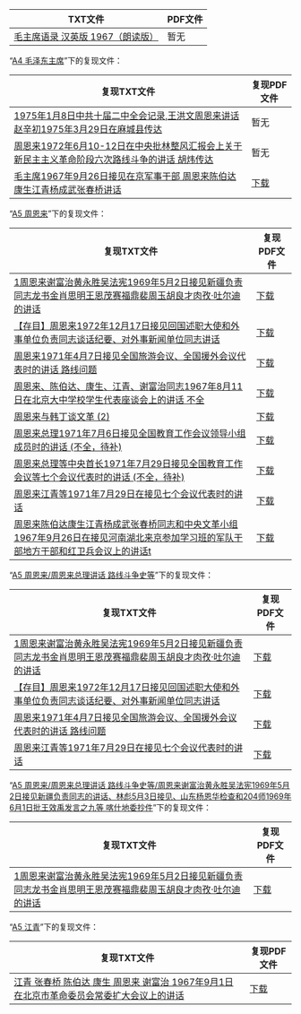 | TXT文件 | PDF文件 |
| ------- | ------- |
| [毛主席语录 汉英版 1967（朗读版）](%E6%AF%9B%E4%B8%BB%E5%B8%AD%E8%AF%AD%E5%BD%95%20%E6%B1%89%E8%8B%B1%E7%89%88%201967%EF%BC%88%E6%9C%97%E8%AF%BB%E7%89%88%EF%BC%89.txt) | 暂无 |

“[A4 毛泽东主席](../A4%20%E6%AF%9B%E6%B3%BD%E4%B8%9C%E4%B8%BB%E5%B8%AD)”下的复现文件：

| 复现TXT文件 | 复现PDF文件 |
| ------- | ------- |
| [1975年1月8日中共十届二中全会记录,王洪文周恩来讲话 赵辛初1975年3月29日在麻城县传达](../A4%20%E6%AF%9B%E6%B3%BD%E4%B8%9C%E4%B8%BB%E5%B8%AD/1975%E5%B9%B41%E6%9C%888%E6%97%A5%E4%B8%AD%E5%85%B1%E5%8D%81%E5%B1%8A%E4%BA%8C%E4%B8%AD%E5%85%A8%E4%BC%9A%E8%AE%B0%E5%BD%95%2C%E7%8E%8B%E6%B4%AA%E6%96%87%E5%91%A8%E6%81%A9%E6%9D%A5%E8%AE%B2%E8%AF%9D%20%E8%B5%B5%E8%BE%9B%E5%88%9D1975%E5%B9%B43%E6%9C%8829%E6%97%A5%E5%9C%A8%E9%BA%BB%E5%9F%8E%E5%8E%BF%E4%BC%A0%E8%BE%BE.txt) | 暂无 |
| [周恩来1972年6月10-12日在中央批林整风汇报会上关于新民主主义革命阶段六次路线斗争的讲话 胡炜传达](../A4%20%E6%AF%9B%E6%B3%BD%E4%B8%9C%E4%B8%BB%E5%B8%AD/%E5%91%A8%E6%81%A9%E6%9D%A51972%E5%B9%B46%E6%9C%8810-12%E6%97%A5%E5%9C%A8%E4%B8%AD%E5%A4%AE%E6%89%B9%E6%9E%97%E6%95%B4%E9%A3%8E%E6%B1%87%E6%8A%A5%E4%BC%9A%E4%B8%8A%E5%85%B3%E4%BA%8E%E6%96%B0%E6%B0%91%E4%B8%BB%E4%B8%BB%E4%B9%89%E9%9D%A9%E5%91%BD%E9%98%B6%E6%AE%B5%E5%85%AD%E6%AC%A1%E8%B7%AF%E7%BA%BF%E6%96%97%E4%BA%89%E7%9A%84%E8%AE%B2%E8%AF%9D%20%E8%83%A1%E7%82%9C%E4%BC%A0%E8%BE%BE.txt) | 暂无 |
| [毛主席1967年9月26日接见在京军事干部 周恩来陈伯达康生江青杨成武张春桥讲话 ](../A4%20%E6%AF%9B%E6%B3%BD%E4%B8%9C%E4%B8%BB%E5%B8%AD/%E6%AF%9B%E4%B8%BB%E5%B8%AD1967%E5%B9%B49%E6%9C%8826%E6%97%A5%E6%8E%A5%E8%A7%81%E5%9C%A8%E4%BA%AC%E5%86%9B%E4%BA%8B%E5%B9%B2%E9%83%A8%20%E5%91%A8%E6%81%A9%E6%9D%A5%E9%99%88%E4%BC%AF%E8%BE%BE%E5%BA%B7%E7%94%9F%E6%B1%9F%E9%9D%92%E6%9D%A8%E6%88%90%E6%AD%A6%E5%BC%A0%E6%98%A5%E6%A1%A5%E8%AE%B2%E8%AF%9D%20.txt) | [下载](../A4%20%E6%AF%9B%E6%B3%BD%E4%B8%9C%E4%B8%BB%E5%B8%AD/%E6%AF%9B%E4%B8%BB%E5%B8%AD1967%E5%B9%B49%E6%9C%8826%E6%97%A5%E6%8E%A5%E8%A7%81%E5%9C%A8%E4%BA%AC%E5%86%9B%E4%BA%8B%E5%B9%B2%E9%83%A8%20%E5%91%A8%E6%81%A9%E6%9D%A5%E9%99%88%E4%BC%AF%E8%BE%BE%E5%BA%B7%E7%94%9F%E6%B1%9F%E9%9D%92%E6%9D%A8%E6%88%90%E6%AD%A6%E5%BC%A0%E6%98%A5%E6%A1%A5%E8%AE%B2%E8%AF%9D%20.pdf) |

“[A5 周恩来](../A5%20%E5%91%A8%E6%81%A9%E6%9D%A5)”下的复现文件：

| 复现TXT文件 | 复现PDF文件 |
| ------- | ------- |
| [1周恩来谢富治黄永胜吴法宪1969年5月2日接见新疆负责同志龙书金肖思明王恩茂赛福鼎裴周玉胡良才肉孜·吐尔迪的讲话](../A5%20%E5%91%A8%E6%81%A9%E6%9D%A5/%E5%91%A8%E6%81%A9%E6%9D%A5%E6%80%BB%E7%90%86%E8%AE%B2%E8%AF%9D%20%E8%B7%AF%E7%BA%BF%E6%96%97%E4%BA%89%E5%8F%B2%E7%AD%89/%E5%91%A8%E6%81%A9%E6%9D%A5%E8%B0%A2%E5%AF%8C%E6%B2%BB%E9%BB%84%E6%B0%B8%E8%83%9C%E5%90%B4%E6%B3%95%E5%AE%AA1969%E5%B9%B45%E6%9C%882%E6%97%A5%E6%8E%A5%E8%A7%81%E6%96%B0%E7%96%86%E8%B4%9F%E8%B4%A3%E5%90%8C%E5%BF%97%E7%9A%84%E8%AE%B2%E8%AF%9D%E3%80%81%E6%9E%97%E5%BD%AA5%E6%9C%883%E6%97%A5%E6%8E%A5%E8%A7%81%E3%80%81%E5%B1%B1%E4%B8%9C%E6%9D%A8%E6%81%A9%E5%8D%8E%E6%A3%80%E6%9F%A5%E5%92%8C204%E5%B8%881969%E5%B9%B46%E6%9C%881%E6%97%A5%E6%89%B9%E7%8E%8B%E6%95%88%E7%A6%B9%E5%8F%91%E8%A8%80%E4%B9%8B%E4%B9%9D%E7%AD%89%20%E5%96%80%E4%BB%80%E5%9C%B0%E5%A7%94%E6%8A%84%E4%BB%B6/1%E5%91%A8%E6%81%A9%E6%9D%A5%E8%B0%A2%E5%AF%8C%E6%B2%BB%E9%BB%84%E6%B0%B8%E8%83%9C%E5%90%B4%E6%B3%95%E5%AE%AA1969%E5%B9%B45%E6%9C%882%E6%97%A5%E6%8E%A5%E8%A7%81%E6%96%B0%E7%96%86%E8%B4%9F%E8%B4%A3%E5%90%8C%E5%BF%97%E9%BE%99%E4%B9%A6%E9%87%91%E8%82%96%E6%80%9D%E6%98%8E%E7%8E%8B%E6%81%A9%E8%8C%82%E8%B5%9B%E7%A6%8F%E9%BC%8E%E8%A3%B4%E5%91%A8%E7%8E%89%E8%83%A1%E8%89%AF%E6%89%8D%E8%82%89%E5%AD%9C%C2%B7%E5%90%90%E5%B0%94%E8%BF%AA%E7%9A%84%E8%AE%B2%E8%AF%9D.txt) | [下载](../A5%20%E5%91%A8%E6%81%A9%E6%9D%A5/%E5%91%A8%E6%81%A9%E6%9D%A5%E6%80%BB%E7%90%86%E8%AE%B2%E8%AF%9D%20%E8%B7%AF%E7%BA%BF%E6%96%97%E4%BA%89%E5%8F%B2%E7%AD%89/%E5%91%A8%E6%81%A9%E6%9D%A5%E8%B0%A2%E5%AF%8C%E6%B2%BB%E9%BB%84%E6%B0%B8%E8%83%9C%E5%90%B4%E6%B3%95%E5%AE%AA1969%E5%B9%B45%E6%9C%882%E6%97%A5%E6%8E%A5%E8%A7%81%E6%96%B0%E7%96%86%E8%B4%9F%E8%B4%A3%E5%90%8C%E5%BF%97%E7%9A%84%E8%AE%B2%E8%AF%9D%E3%80%81%E6%9E%97%E5%BD%AA5%E6%9C%883%E6%97%A5%E6%8E%A5%E8%A7%81%E3%80%81%E5%B1%B1%E4%B8%9C%E6%9D%A8%E6%81%A9%E5%8D%8E%E6%A3%80%E6%9F%A5%E5%92%8C204%E5%B8%881969%E5%B9%B46%E6%9C%881%E6%97%A5%E6%89%B9%E7%8E%8B%E6%95%88%E7%A6%B9%E5%8F%91%E8%A8%80%E4%B9%8B%E4%B9%9D%E7%AD%89%20%E5%96%80%E4%BB%80%E5%9C%B0%E5%A7%94%E6%8A%84%E4%BB%B6/1%E5%91%A8%E6%81%A9%E6%9D%A5%E8%B0%A2%E5%AF%8C%E6%B2%BB%E9%BB%84%E6%B0%B8%E8%83%9C%E5%90%B4%E6%B3%95%E5%AE%AA1969%E5%B9%B45%E6%9C%882%E6%97%A5%E6%8E%A5%E8%A7%81%E6%96%B0%E7%96%86%E8%B4%9F%E8%B4%A3%E5%90%8C%E5%BF%97%E9%BE%99%E4%B9%A6%E9%87%91%E8%82%96%E6%80%9D%E6%98%8E%E7%8E%8B%E6%81%A9%E8%8C%82%E8%B5%9B%E7%A6%8F%E9%BC%8E%E8%A3%B4%E5%91%A8%E7%8E%89%E8%83%A1%E8%89%AF%E6%89%8D%E8%82%89%E5%AD%9C%C2%B7%E5%90%90%E5%B0%94%E8%BF%AA%E7%9A%84%E8%AE%B2%E8%AF%9D.pdf) |
| [【存目】周恩来1972年12月17日接见回国述职大使和外事单位负责同志谈话纪要、对外事新闻单位同志讲话](../A5%20%E5%91%A8%E6%81%A9%E6%9D%A5/%E5%91%A8%E6%81%A9%E6%9D%A5%E6%80%BB%E7%90%86%E8%AE%B2%E8%AF%9D%20%E8%B7%AF%E7%BA%BF%E6%96%97%E4%BA%89%E5%8F%B2%E7%AD%89/%E3%80%90%E5%AD%98%E7%9B%AE%E3%80%91%E5%91%A8%E6%81%A9%E6%9D%A51972%E5%B9%B412%E6%9C%8817%E6%97%A5%E6%8E%A5%E8%A7%81%E5%9B%9E%E5%9B%BD%E8%BF%B0%E8%81%8C%E5%A4%A7%E4%BD%BF%E5%92%8C%E5%A4%96%E4%BA%8B%E5%8D%95%E4%BD%8D%E8%B4%9F%E8%B4%A3%E5%90%8C%E5%BF%97%E8%B0%88%E8%AF%9D%E7%BA%AA%E8%A6%81%E3%80%81%E5%AF%B9%E5%A4%96%E4%BA%8B%E6%96%B0%E9%97%BB%E5%8D%95%E4%BD%8D%E5%90%8C%E5%BF%97%E8%AE%B2%E8%AF%9D.txt) | [下载](../A5%20%E5%91%A8%E6%81%A9%E6%9D%A5/%E5%91%A8%E6%81%A9%E6%9D%A5%E6%80%BB%E7%90%86%E8%AE%B2%E8%AF%9D%20%E8%B7%AF%E7%BA%BF%E6%96%97%E4%BA%89%E5%8F%B2%E7%AD%89/%E3%80%90%E5%AD%98%E7%9B%AE%E3%80%91%E5%91%A8%E6%81%A9%E6%9D%A51972%E5%B9%B412%E6%9C%8817%E6%97%A5%E6%8E%A5%E8%A7%81%E5%9B%9E%E5%9B%BD%E8%BF%B0%E8%81%8C%E5%A4%A7%E4%BD%BF%E5%92%8C%E5%A4%96%E4%BA%8B%E5%8D%95%E4%BD%8D%E8%B4%9F%E8%B4%A3%E5%90%8C%E5%BF%97%E8%B0%88%E8%AF%9D%E7%BA%AA%E8%A6%81%E3%80%81%E5%AF%B9%E5%A4%96%E4%BA%8B%E6%96%B0%E9%97%BB%E5%8D%95%E4%BD%8D%E5%90%8C%E5%BF%97%E8%AE%B2%E8%AF%9D.pdf) |
| [周恩来1971年4月7日接见全国旅游会议、全国援外会议代表时的讲话 路线问题](../A5%20%E5%91%A8%E6%81%A9%E6%9D%A5/%E5%91%A8%E6%81%A9%E6%9D%A5%E6%80%BB%E7%90%86%E8%AE%B2%E8%AF%9D%20%E8%B7%AF%E7%BA%BF%E6%96%97%E4%BA%89%E5%8F%B2%E7%AD%89/%E5%91%A8%E6%81%A9%E6%9D%A51971%E5%B9%B44%E6%9C%887%E6%97%A5%E6%8E%A5%E8%A7%81%E5%85%A8%E5%9B%BD%E6%97%85%E6%B8%B8%E4%BC%9A%E8%AE%AE%E3%80%81%E5%85%A8%E5%9B%BD%E6%8F%B4%E5%A4%96%E4%BC%9A%E8%AE%AE%E4%BB%A3%E8%A1%A8%E6%97%B6%E7%9A%84%E8%AE%B2%E8%AF%9D%20%E8%B7%AF%E7%BA%BF%E9%97%AE%E9%A2%98.txt) | [下载](../A5%20%E5%91%A8%E6%81%A9%E6%9D%A5/%E5%91%A8%E6%81%A9%E6%9D%A5%E6%80%BB%E7%90%86%E8%AE%B2%E8%AF%9D%20%E8%B7%AF%E7%BA%BF%E6%96%97%E4%BA%89%E5%8F%B2%E7%AD%89/%E5%91%A8%E6%81%A9%E6%9D%A51971%E5%B9%B44%E6%9C%887%E6%97%A5%E6%8E%A5%E8%A7%81%E5%85%A8%E5%9B%BD%E6%97%85%E6%B8%B8%E4%BC%9A%E8%AE%AE%E3%80%81%E5%85%A8%E5%9B%BD%E6%8F%B4%E5%A4%96%E4%BC%9A%E8%AE%AE%E4%BB%A3%E8%A1%A8%E6%97%B6%E7%9A%84%E8%AE%B2%E8%AF%9D%20%E8%B7%AF%E7%BA%BF%E9%97%AE%E9%A2%98.pdf) |
| [周恩来、陈伯达、康生、江青、谢富治同志1967年8月11日在北京大中学校学生代表座谈会上的讲话 不全](../A5%20%E5%91%A8%E6%81%A9%E6%9D%A5/%E5%91%A8%E6%81%A9%E6%9D%A5%E3%80%81%E9%99%88%E4%BC%AF%E8%BE%BE%E3%80%81%E5%BA%B7%E7%94%9F%E3%80%81%E6%B1%9F%E9%9D%92%E3%80%81%E8%B0%A2%E5%AF%8C%E6%B2%BB%E5%90%8C%E5%BF%971967%E5%B9%B48%E6%9C%8811%E6%97%A5%E5%9C%A8%E5%8C%97%E4%BA%AC%E5%A4%A7%E4%B8%AD%E5%AD%A6%E6%A0%A1%E5%AD%A6%E7%94%9F%E4%BB%A3%E8%A1%A8%E5%BA%A7%E8%B0%88%E4%BC%9A%E4%B8%8A%E7%9A%84%E8%AE%B2%E8%AF%9D%20%E4%B8%8D%E5%85%A8.txt) | [下载](../A5%20%E5%91%A8%E6%81%A9%E6%9D%A5/%E5%91%A8%E6%81%A9%E6%9D%A5%E3%80%81%E9%99%88%E4%BC%AF%E8%BE%BE%E3%80%81%E5%BA%B7%E7%94%9F%E3%80%81%E6%B1%9F%E9%9D%92%E3%80%81%E8%B0%A2%E5%AF%8C%E6%B2%BB%E5%90%8C%E5%BF%971967%E5%B9%B48%E6%9C%8811%E6%97%A5%E5%9C%A8%E5%8C%97%E4%BA%AC%E5%A4%A7%E4%B8%AD%E5%AD%A6%E6%A0%A1%E5%AD%A6%E7%94%9F%E4%BB%A3%E8%A1%A8%E5%BA%A7%E8%B0%88%E4%BC%9A%E4%B8%8A%E7%9A%84%E8%AE%B2%E8%AF%9D%20%E4%B8%8D%E5%85%A8.pdf) |
| [周恩来与韩丁谈文革 (2)](../A5%20%E5%91%A8%E6%81%A9%E6%9D%A5/%E5%91%A8%E6%81%A9%E6%9D%A5%E4%B8%8E%E9%9F%A9%E4%B8%81%E8%B0%88%E6%96%87%E9%9D%A9%20%282%29.txt) | [下载](../A5%20%E5%91%A8%E6%81%A9%E6%9D%A5/%E5%91%A8%E6%81%A9%E6%9D%A5%E4%B8%8E%E9%9F%A9%E4%B8%81%E8%B0%88%E6%96%87%E9%9D%A9%20%282%29.pdf) |
| [周恩来总理1971年7月6日接见全国教育工作会议领导小组成员时的讲话 (不全，待补)](../A5%20%E5%91%A8%E6%81%A9%E6%9D%A5/%E5%91%A8%E6%81%A9%E6%9D%A5%E6%80%BB%E7%90%861971%E5%B9%B47%E6%9C%886%E6%97%A5%E6%8E%A5%E8%A7%81%E5%85%A8%E5%9B%BD%E6%95%99%E8%82%B2%E5%B7%A5%E4%BD%9C%E4%BC%9A%E8%AE%AE%E9%A2%86%E5%AF%BC%E5%B0%8F%E7%BB%84%E6%88%90%E5%91%98%E6%97%B6%E7%9A%84%E8%AE%B2%E8%AF%9D%20%28%E4%B8%8D%E5%85%A8%EF%BC%8C%E5%BE%85%E8%A1%A5%29.txt) | [下载](../A5%20%E5%91%A8%E6%81%A9%E6%9D%A5/%E5%91%A8%E6%81%A9%E6%9D%A5%E6%80%BB%E7%90%861971%E5%B9%B47%E6%9C%886%E6%97%A5%E6%8E%A5%E8%A7%81%E5%85%A8%E5%9B%BD%E6%95%99%E8%82%B2%E5%B7%A5%E4%BD%9C%E4%BC%9A%E8%AE%AE%E9%A2%86%E5%AF%BC%E5%B0%8F%E7%BB%84%E6%88%90%E5%91%98%E6%97%B6%E7%9A%84%E8%AE%B2%E8%AF%9D%20%28%E4%B8%8D%E5%85%A8%EF%BC%8C%E5%BE%85%E8%A1%A5%29.pdf) |
| [周恩来总理等中央首长1971年7月29日接见全国教育工作会议等七个会议代表时的讲话 (不全，待补)](../A5%20%E5%91%A8%E6%81%A9%E6%9D%A5/%E5%91%A8%E6%81%A9%E6%9D%A5%E6%80%BB%E7%90%86%E7%AD%89%E4%B8%AD%E5%A4%AE%E9%A6%96%E9%95%BF1971%E5%B9%B47%E6%9C%8829%E6%97%A5%E6%8E%A5%E8%A7%81%E5%85%A8%E5%9B%BD%E6%95%99%E8%82%B2%E5%B7%A5%E4%BD%9C%E4%BC%9A%E8%AE%AE%E7%AD%89%E4%B8%83%E4%B8%AA%E4%BC%9A%E8%AE%AE%E4%BB%A3%E8%A1%A8%E6%97%B6%E7%9A%84%E8%AE%B2%E8%AF%9D%20%28%E4%B8%8D%E5%85%A8%EF%BC%8C%E5%BE%85%E8%A1%A5%29.txt) | [下载](../A5%20%E5%91%A8%E6%81%A9%E6%9D%A5/%E5%91%A8%E6%81%A9%E6%9D%A5%E6%80%BB%E7%90%86%E7%AD%89%E4%B8%AD%E5%A4%AE%E9%A6%96%E9%95%BF1971%E5%B9%B47%E6%9C%8829%E6%97%A5%E6%8E%A5%E8%A7%81%E5%85%A8%E5%9B%BD%E6%95%99%E8%82%B2%E5%B7%A5%E4%BD%9C%E4%BC%9A%E8%AE%AE%E7%AD%89%E4%B8%83%E4%B8%AA%E4%BC%9A%E8%AE%AE%E4%BB%A3%E8%A1%A8%E6%97%B6%E7%9A%84%E8%AE%B2%E8%AF%9D%20%28%E4%B8%8D%E5%85%A8%EF%BC%8C%E5%BE%85%E8%A1%A5%29.pdf) |
| [周恩来江青等1971年7月29日在接见七个会议代表时的讲话](../A5%20%E5%91%A8%E6%81%A9%E6%9D%A5/%E5%91%A8%E6%81%A9%E6%9D%A5%E6%80%BB%E7%90%86%E8%AE%B2%E8%AF%9D%20%E8%B7%AF%E7%BA%BF%E6%96%97%E4%BA%89%E5%8F%B2%E7%AD%89/%E5%91%A8%E6%81%A9%E6%9D%A5%E6%B1%9F%E9%9D%92%E7%AD%891971%E5%B9%B47%E6%9C%8829%E6%97%A5%E5%9C%A8%E6%8E%A5%E8%A7%81%E4%B8%83%E4%B8%AA%E4%BC%9A%E8%AE%AE%E4%BB%A3%E8%A1%A8%E6%97%B6%E7%9A%84%E8%AE%B2%E8%AF%9D.txt) | [下载](../A5%20%E5%91%A8%E6%81%A9%E6%9D%A5/%E5%91%A8%E6%81%A9%E6%9D%A5%E6%80%BB%E7%90%86%E8%AE%B2%E8%AF%9D%20%E8%B7%AF%E7%BA%BF%E6%96%97%E4%BA%89%E5%8F%B2%E7%AD%89/%E5%91%A8%E6%81%A9%E6%9D%A5%E6%B1%9F%E9%9D%92%E7%AD%891971%E5%B9%B47%E6%9C%8829%E6%97%A5%E5%9C%A8%E6%8E%A5%E8%A7%81%E4%B8%83%E4%B8%AA%E4%BC%9A%E8%AE%AE%E4%BB%A3%E8%A1%A8%E6%97%B6%E7%9A%84%E8%AE%B2%E8%AF%9D.pdf) |
| [周恩来陈伯达康生江青杨成武张春桥同志和中央文革小组1967年9月26日在接见河南湖北来京参加学习班的军队干部地方干部和红卫兵会议上的讲话t](../A5%20%E5%91%A8%E6%81%A9%E6%9D%A5/%E5%91%A8%E6%81%A9%E6%9D%A5%E9%99%88%E4%BC%AF%E8%BE%BE%E5%BA%B7%E7%94%9F%E6%B1%9F%E9%9D%92%E6%9D%A8%E6%88%90%E6%AD%A6%E5%BC%A0%E6%98%A5%E6%A1%A5%E5%90%8C%E5%BF%97%E5%92%8C%E4%B8%AD%E5%A4%AE%E6%96%87%E9%9D%A9%E5%B0%8F%E7%BB%841967%E5%B9%B49%E6%9C%8826%E6%97%A5%E5%9C%A8%E6%8E%A5%E8%A7%81%E6%B2%B3%E5%8D%97%E6%B9%96%E5%8C%97%E6%9D%A5%E4%BA%AC%E5%8F%82%E5%8A%A0%E5%AD%A6%E4%B9%A0%E7%8F%AD%E7%9A%84%E5%86%9B%E9%98%9F%E5%B9%B2%E9%83%A8%E5%9C%B0%E6%96%B9%E5%B9%B2%E9%83%A8%E5%92%8C%E7%BA%A2%E5%8D%AB%E5%85%B5%E4%BC%9A%E8%AE%AE%E4%B8%8A%E7%9A%84%E8%AE%B2%E8%AF%9Dt.txt) | [下载](../A5%20%E5%91%A8%E6%81%A9%E6%9D%A5/%E5%91%A8%E6%81%A9%E6%9D%A5%E9%99%88%E4%BC%AF%E8%BE%BE%E5%BA%B7%E7%94%9F%E6%B1%9F%E9%9D%92%E6%9D%A8%E6%88%90%E6%AD%A6%E5%BC%A0%E6%98%A5%E6%A1%A5%E5%90%8C%E5%BF%97%E5%92%8C%E4%B8%AD%E5%A4%AE%E6%96%87%E9%9D%A9%E5%B0%8F%E7%BB%841967%E5%B9%B49%E6%9C%8826%E6%97%A5%E5%9C%A8%E6%8E%A5%E8%A7%81%E6%B2%B3%E5%8D%97%E6%B9%96%E5%8C%97%E6%9D%A5%E4%BA%AC%E5%8F%82%E5%8A%A0%E5%AD%A6%E4%B9%A0%E7%8F%AD%E7%9A%84%E5%86%9B%E9%98%9F%E5%B9%B2%E9%83%A8%E5%9C%B0%E6%96%B9%E5%B9%B2%E9%83%A8%E5%92%8C%E7%BA%A2%E5%8D%AB%E5%85%B5%E4%BC%9A%E8%AE%AE%E4%B8%8A%E7%9A%84%E8%AE%B2%E8%AF%9Dt.pdf) |

“[A5 周恩来/周恩来总理讲话 路线斗争史等](../A5%20%E5%91%A8%E6%81%A9%E6%9D%A5/%E5%91%A8%E6%81%A9%E6%9D%A5%E6%80%BB%E7%90%86%E8%AE%B2%E8%AF%9D%20%E8%B7%AF%E7%BA%BF%E6%96%97%E4%BA%89%E5%8F%B2%E7%AD%89)”下的复现文件：

| 复现TXT文件 | 复现PDF文件 |
| ------- | ------- |
| [1周恩来谢富治黄永胜吴法宪1969年5月2日接见新疆负责同志龙书金肖思明王恩茂赛福鼎裴周玉胡良才肉孜·吐尔迪的讲话](../A5%20%E5%91%A8%E6%81%A9%E6%9D%A5/%E5%91%A8%E6%81%A9%E6%9D%A5%E6%80%BB%E7%90%86%E8%AE%B2%E8%AF%9D%20%E8%B7%AF%E7%BA%BF%E6%96%97%E4%BA%89%E5%8F%B2%E7%AD%89/%E5%91%A8%E6%81%A9%E6%9D%A5%E8%B0%A2%E5%AF%8C%E6%B2%BB%E9%BB%84%E6%B0%B8%E8%83%9C%E5%90%B4%E6%B3%95%E5%AE%AA1969%E5%B9%B45%E6%9C%882%E6%97%A5%E6%8E%A5%E8%A7%81%E6%96%B0%E7%96%86%E8%B4%9F%E8%B4%A3%E5%90%8C%E5%BF%97%E7%9A%84%E8%AE%B2%E8%AF%9D%E3%80%81%E6%9E%97%E5%BD%AA5%E6%9C%883%E6%97%A5%E6%8E%A5%E8%A7%81%E3%80%81%E5%B1%B1%E4%B8%9C%E6%9D%A8%E6%81%A9%E5%8D%8E%E6%A3%80%E6%9F%A5%E5%92%8C204%E5%B8%881969%E5%B9%B46%E6%9C%881%E6%97%A5%E6%89%B9%E7%8E%8B%E6%95%88%E7%A6%B9%E5%8F%91%E8%A8%80%E4%B9%8B%E4%B9%9D%E7%AD%89%20%E5%96%80%E4%BB%80%E5%9C%B0%E5%A7%94%E6%8A%84%E4%BB%B6/1%E5%91%A8%E6%81%A9%E6%9D%A5%E8%B0%A2%E5%AF%8C%E6%B2%BB%E9%BB%84%E6%B0%B8%E8%83%9C%E5%90%B4%E6%B3%95%E5%AE%AA1969%E5%B9%B45%E6%9C%882%E6%97%A5%E6%8E%A5%E8%A7%81%E6%96%B0%E7%96%86%E8%B4%9F%E8%B4%A3%E5%90%8C%E5%BF%97%E9%BE%99%E4%B9%A6%E9%87%91%E8%82%96%E6%80%9D%E6%98%8E%E7%8E%8B%E6%81%A9%E8%8C%82%E8%B5%9B%E7%A6%8F%E9%BC%8E%E8%A3%B4%E5%91%A8%E7%8E%89%E8%83%A1%E8%89%AF%E6%89%8D%E8%82%89%E5%AD%9C%C2%B7%E5%90%90%E5%B0%94%E8%BF%AA%E7%9A%84%E8%AE%B2%E8%AF%9D.txt) | [下载](../A5%20%E5%91%A8%E6%81%A9%E6%9D%A5/%E5%91%A8%E6%81%A9%E6%9D%A5%E6%80%BB%E7%90%86%E8%AE%B2%E8%AF%9D%20%E8%B7%AF%E7%BA%BF%E6%96%97%E4%BA%89%E5%8F%B2%E7%AD%89/%E5%91%A8%E6%81%A9%E6%9D%A5%E8%B0%A2%E5%AF%8C%E6%B2%BB%E9%BB%84%E6%B0%B8%E8%83%9C%E5%90%B4%E6%B3%95%E5%AE%AA1969%E5%B9%B45%E6%9C%882%E6%97%A5%E6%8E%A5%E8%A7%81%E6%96%B0%E7%96%86%E8%B4%9F%E8%B4%A3%E5%90%8C%E5%BF%97%E7%9A%84%E8%AE%B2%E8%AF%9D%E3%80%81%E6%9E%97%E5%BD%AA5%E6%9C%883%E6%97%A5%E6%8E%A5%E8%A7%81%E3%80%81%E5%B1%B1%E4%B8%9C%E6%9D%A8%E6%81%A9%E5%8D%8E%E6%A3%80%E6%9F%A5%E5%92%8C204%E5%B8%881969%E5%B9%B46%E6%9C%881%E6%97%A5%E6%89%B9%E7%8E%8B%E6%95%88%E7%A6%B9%E5%8F%91%E8%A8%80%E4%B9%8B%E4%B9%9D%E7%AD%89%20%E5%96%80%E4%BB%80%E5%9C%B0%E5%A7%94%E6%8A%84%E4%BB%B6/1%E5%91%A8%E6%81%A9%E6%9D%A5%E8%B0%A2%E5%AF%8C%E6%B2%BB%E9%BB%84%E6%B0%B8%E8%83%9C%E5%90%B4%E6%B3%95%E5%AE%AA1969%E5%B9%B45%E6%9C%882%E6%97%A5%E6%8E%A5%E8%A7%81%E6%96%B0%E7%96%86%E8%B4%9F%E8%B4%A3%E5%90%8C%E5%BF%97%E9%BE%99%E4%B9%A6%E9%87%91%E8%82%96%E6%80%9D%E6%98%8E%E7%8E%8B%E6%81%A9%E8%8C%82%E8%B5%9B%E7%A6%8F%E9%BC%8E%E8%A3%B4%E5%91%A8%E7%8E%89%E8%83%A1%E8%89%AF%E6%89%8D%E8%82%89%E5%AD%9C%C2%B7%E5%90%90%E5%B0%94%E8%BF%AA%E7%9A%84%E8%AE%B2%E8%AF%9D.pdf) |
| [【存目】周恩来1972年12月17日接见回国述职大使和外事单位负责同志谈话纪要、对外事新闻单位同志讲话](../A5%20%E5%91%A8%E6%81%A9%E6%9D%A5/%E5%91%A8%E6%81%A9%E6%9D%A5%E6%80%BB%E7%90%86%E8%AE%B2%E8%AF%9D%20%E8%B7%AF%E7%BA%BF%E6%96%97%E4%BA%89%E5%8F%B2%E7%AD%89/%E3%80%90%E5%AD%98%E7%9B%AE%E3%80%91%E5%91%A8%E6%81%A9%E6%9D%A51972%E5%B9%B412%E6%9C%8817%E6%97%A5%E6%8E%A5%E8%A7%81%E5%9B%9E%E5%9B%BD%E8%BF%B0%E8%81%8C%E5%A4%A7%E4%BD%BF%E5%92%8C%E5%A4%96%E4%BA%8B%E5%8D%95%E4%BD%8D%E8%B4%9F%E8%B4%A3%E5%90%8C%E5%BF%97%E8%B0%88%E8%AF%9D%E7%BA%AA%E8%A6%81%E3%80%81%E5%AF%B9%E5%A4%96%E4%BA%8B%E6%96%B0%E9%97%BB%E5%8D%95%E4%BD%8D%E5%90%8C%E5%BF%97%E8%AE%B2%E8%AF%9D.txt) | [下载](../A5%20%E5%91%A8%E6%81%A9%E6%9D%A5/%E5%91%A8%E6%81%A9%E6%9D%A5%E6%80%BB%E7%90%86%E8%AE%B2%E8%AF%9D%20%E8%B7%AF%E7%BA%BF%E6%96%97%E4%BA%89%E5%8F%B2%E7%AD%89/%E3%80%90%E5%AD%98%E7%9B%AE%E3%80%91%E5%91%A8%E6%81%A9%E6%9D%A51972%E5%B9%B412%E6%9C%8817%E6%97%A5%E6%8E%A5%E8%A7%81%E5%9B%9E%E5%9B%BD%E8%BF%B0%E8%81%8C%E5%A4%A7%E4%BD%BF%E5%92%8C%E5%A4%96%E4%BA%8B%E5%8D%95%E4%BD%8D%E8%B4%9F%E8%B4%A3%E5%90%8C%E5%BF%97%E8%B0%88%E8%AF%9D%E7%BA%AA%E8%A6%81%E3%80%81%E5%AF%B9%E5%A4%96%E4%BA%8B%E6%96%B0%E9%97%BB%E5%8D%95%E4%BD%8D%E5%90%8C%E5%BF%97%E8%AE%B2%E8%AF%9D.pdf) |
| [周恩来1971年4月7日接见全国旅游会议、全国援外会议代表时的讲话 路线问题](../A5%20%E5%91%A8%E6%81%A9%E6%9D%A5/%E5%91%A8%E6%81%A9%E6%9D%A5%E6%80%BB%E7%90%86%E8%AE%B2%E8%AF%9D%20%E8%B7%AF%E7%BA%BF%E6%96%97%E4%BA%89%E5%8F%B2%E7%AD%89/%E5%91%A8%E6%81%A9%E6%9D%A51971%E5%B9%B44%E6%9C%887%E6%97%A5%E6%8E%A5%E8%A7%81%E5%85%A8%E5%9B%BD%E6%97%85%E6%B8%B8%E4%BC%9A%E8%AE%AE%E3%80%81%E5%85%A8%E5%9B%BD%E6%8F%B4%E5%A4%96%E4%BC%9A%E8%AE%AE%E4%BB%A3%E8%A1%A8%E6%97%B6%E7%9A%84%E8%AE%B2%E8%AF%9D%20%E8%B7%AF%E7%BA%BF%E9%97%AE%E9%A2%98.txt) | [下载](../A5%20%E5%91%A8%E6%81%A9%E6%9D%A5/%E5%91%A8%E6%81%A9%E6%9D%A5%E6%80%BB%E7%90%86%E8%AE%B2%E8%AF%9D%20%E8%B7%AF%E7%BA%BF%E6%96%97%E4%BA%89%E5%8F%B2%E7%AD%89/%E5%91%A8%E6%81%A9%E6%9D%A51971%E5%B9%B44%E6%9C%887%E6%97%A5%E6%8E%A5%E8%A7%81%E5%85%A8%E5%9B%BD%E6%97%85%E6%B8%B8%E4%BC%9A%E8%AE%AE%E3%80%81%E5%85%A8%E5%9B%BD%E6%8F%B4%E5%A4%96%E4%BC%9A%E8%AE%AE%E4%BB%A3%E8%A1%A8%E6%97%B6%E7%9A%84%E8%AE%B2%E8%AF%9D%20%E8%B7%AF%E7%BA%BF%E9%97%AE%E9%A2%98.pdf) |
| [周恩来江青等1971年7月29日在接见七个会议代表时的讲话](../A5%20%E5%91%A8%E6%81%A9%E6%9D%A5/%E5%91%A8%E6%81%A9%E6%9D%A5%E6%80%BB%E7%90%86%E8%AE%B2%E8%AF%9D%20%E8%B7%AF%E7%BA%BF%E6%96%97%E4%BA%89%E5%8F%B2%E7%AD%89/%E5%91%A8%E6%81%A9%E6%9D%A5%E6%B1%9F%E9%9D%92%E7%AD%891971%E5%B9%B47%E6%9C%8829%E6%97%A5%E5%9C%A8%E6%8E%A5%E8%A7%81%E4%B8%83%E4%B8%AA%E4%BC%9A%E8%AE%AE%E4%BB%A3%E8%A1%A8%E6%97%B6%E7%9A%84%E8%AE%B2%E8%AF%9D.txt) | [下载](../A5%20%E5%91%A8%E6%81%A9%E6%9D%A5/%E5%91%A8%E6%81%A9%E6%9D%A5%E6%80%BB%E7%90%86%E8%AE%B2%E8%AF%9D%20%E8%B7%AF%E7%BA%BF%E6%96%97%E4%BA%89%E5%8F%B2%E7%AD%89/%E5%91%A8%E6%81%A9%E6%9D%A5%E6%B1%9F%E9%9D%92%E7%AD%891971%E5%B9%B47%E6%9C%8829%E6%97%A5%E5%9C%A8%E6%8E%A5%E8%A7%81%E4%B8%83%E4%B8%AA%E4%BC%9A%E8%AE%AE%E4%BB%A3%E8%A1%A8%E6%97%B6%E7%9A%84%E8%AE%B2%E8%AF%9D.pdf) |

“[A5 周恩来/周恩来总理讲话 路线斗争史等/周恩来谢富治黄永胜吴法宪1969年5月2日接见新疆负责同志的讲话、林彪5月3日接见、山东杨恩华检查和204师1969年6月1日批王效禹发言之九等 喀什地委抄件](../A5%20%E5%91%A8%E6%81%A9%E6%9D%A5/%E5%91%A8%E6%81%A9%E6%9D%A5%E6%80%BB%E7%90%86%E8%AE%B2%E8%AF%9D%20%E8%B7%AF%E7%BA%BF%E6%96%97%E4%BA%89%E5%8F%B2%E7%AD%89/%E5%91%A8%E6%81%A9%E6%9D%A5%E8%B0%A2%E5%AF%8C%E6%B2%BB%E9%BB%84%E6%B0%B8%E8%83%9C%E5%90%B4%E6%B3%95%E5%AE%AA1969%E5%B9%B45%E6%9C%882%E6%97%A5%E6%8E%A5%E8%A7%81%E6%96%B0%E7%96%86%E8%B4%9F%E8%B4%A3%E5%90%8C%E5%BF%97%E7%9A%84%E8%AE%B2%E8%AF%9D%E3%80%81%E6%9E%97%E5%BD%AA5%E6%9C%883%E6%97%A5%E6%8E%A5%E8%A7%81%E3%80%81%E5%B1%B1%E4%B8%9C%E6%9D%A8%E6%81%A9%E5%8D%8E%E6%A3%80%E6%9F%A5%E5%92%8C204%E5%B8%881969%E5%B9%B46%E6%9C%881%E6%97%A5%E6%89%B9%E7%8E%8B%E6%95%88%E7%A6%B9%E5%8F%91%E8%A8%80%E4%B9%8B%E4%B9%9D%E7%AD%89%20%E5%96%80%E4%BB%80%E5%9C%B0%E5%A7%94%E6%8A%84%E4%BB%B6)”下的复现文件：

| 复现TXT文件 | 复现PDF文件 |
| ------- | ------- |
| [1周恩来谢富治黄永胜吴法宪1969年5月2日接见新疆负责同志龙书金肖思明王恩茂赛福鼎裴周玉胡良才肉孜·吐尔迪的讲话](../A5%20%E5%91%A8%E6%81%A9%E6%9D%A5/%E5%91%A8%E6%81%A9%E6%9D%A5%E6%80%BB%E7%90%86%E8%AE%B2%E8%AF%9D%20%E8%B7%AF%E7%BA%BF%E6%96%97%E4%BA%89%E5%8F%B2%E7%AD%89/%E5%91%A8%E6%81%A9%E6%9D%A5%E8%B0%A2%E5%AF%8C%E6%B2%BB%E9%BB%84%E6%B0%B8%E8%83%9C%E5%90%B4%E6%B3%95%E5%AE%AA1969%E5%B9%B45%E6%9C%882%E6%97%A5%E6%8E%A5%E8%A7%81%E6%96%B0%E7%96%86%E8%B4%9F%E8%B4%A3%E5%90%8C%E5%BF%97%E7%9A%84%E8%AE%B2%E8%AF%9D%E3%80%81%E6%9E%97%E5%BD%AA5%E6%9C%883%E6%97%A5%E6%8E%A5%E8%A7%81%E3%80%81%E5%B1%B1%E4%B8%9C%E6%9D%A8%E6%81%A9%E5%8D%8E%E6%A3%80%E6%9F%A5%E5%92%8C204%E5%B8%881969%E5%B9%B46%E6%9C%881%E6%97%A5%E6%89%B9%E7%8E%8B%E6%95%88%E7%A6%B9%E5%8F%91%E8%A8%80%E4%B9%8B%E4%B9%9D%E7%AD%89%20%E5%96%80%E4%BB%80%E5%9C%B0%E5%A7%94%E6%8A%84%E4%BB%B6/1%E5%91%A8%E6%81%A9%E6%9D%A5%E8%B0%A2%E5%AF%8C%E6%B2%BB%E9%BB%84%E6%B0%B8%E8%83%9C%E5%90%B4%E6%B3%95%E5%AE%AA1969%E5%B9%B45%E6%9C%882%E6%97%A5%E6%8E%A5%E8%A7%81%E6%96%B0%E7%96%86%E8%B4%9F%E8%B4%A3%E5%90%8C%E5%BF%97%E9%BE%99%E4%B9%A6%E9%87%91%E8%82%96%E6%80%9D%E6%98%8E%E7%8E%8B%E6%81%A9%E8%8C%82%E8%B5%9B%E7%A6%8F%E9%BC%8E%E8%A3%B4%E5%91%A8%E7%8E%89%E8%83%A1%E8%89%AF%E6%89%8D%E8%82%89%E5%AD%9C%C2%B7%E5%90%90%E5%B0%94%E8%BF%AA%E7%9A%84%E8%AE%B2%E8%AF%9D.txt) | [下载](../A5%20%E5%91%A8%E6%81%A9%E6%9D%A5/%E5%91%A8%E6%81%A9%E6%9D%A5%E6%80%BB%E7%90%86%E8%AE%B2%E8%AF%9D%20%E8%B7%AF%E7%BA%BF%E6%96%97%E4%BA%89%E5%8F%B2%E7%AD%89/%E5%91%A8%E6%81%A9%E6%9D%A5%E8%B0%A2%E5%AF%8C%E6%B2%BB%E9%BB%84%E6%B0%B8%E8%83%9C%E5%90%B4%E6%B3%95%E5%AE%AA1969%E5%B9%B45%E6%9C%882%E6%97%A5%E6%8E%A5%E8%A7%81%E6%96%B0%E7%96%86%E8%B4%9F%E8%B4%A3%E5%90%8C%E5%BF%97%E7%9A%84%E8%AE%B2%E8%AF%9D%E3%80%81%E6%9E%97%E5%BD%AA5%E6%9C%883%E6%97%A5%E6%8E%A5%E8%A7%81%E3%80%81%E5%B1%B1%E4%B8%9C%E6%9D%A8%E6%81%A9%E5%8D%8E%E6%A3%80%E6%9F%A5%E5%92%8C204%E5%B8%881969%E5%B9%B46%E6%9C%881%E6%97%A5%E6%89%B9%E7%8E%8B%E6%95%88%E7%A6%B9%E5%8F%91%E8%A8%80%E4%B9%8B%E4%B9%9D%E7%AD%89%20%E5%96%80%E4%BB%80%E5%9C%B0%E5%A7%94%E6%8A%84%E4%BB%B6/1%E5%91%A8%E6%81%A9%E6%9D%A5%E8%B0%A2%E5%AF%8C%E6%B2%BB%E9%BB%84%E6%B0%B8%E8%83%9C%E5%90%B4%E6%B3%95%E5%AE%AA1969%E5%B9%B45%E6%9C%882%E6%97%A5%E6%8E%A5%E8%A7%81%E6%96%B0%E7%96%86%E8%B4%9F%E8%B4%A3%E5%90%8C%E5%BF%97%E9%BE%99%E4%B9%A6%E9%87%91%E8%82%96%E6%80%9D%E6%98%8E%E7%8E%8B%E6%81%A9%E8%8C%82%E8%B5%9B%E7%A6%8F%E9%BC%8E%E8%A3%B4%E5%91%A8%E7%8E%89%E8%83%A1%E8%89%AF%E6%89%8D%E8%82%89%E5%AD%9C%C2%B7%E5%90%90%E5%B0%94%E8%BF%AA%E7%9A%84%E8%AE%B2%E8%AF%9D.pdf) |

“[A5 江青](../A5%20%E6%B1%9F%E9%9D%92)”下的复现文件：

| 复现TXT文件 | 复现PDF文件 |
| ------- | ------- |
| [江青 张春桥 陈伯达 康生 周恩来 谢富治 1967年9月1日在北京市革命委员会常委扩大会议上的讲话](../A5%20%E6%B1%9F%E9%9D%92/%E6%B1%9F%E9%9D%92%20%E5%BC%A0%E6%98%A5%E6%A1%A5%20%E9%99%88%E4%BC%AF%E8%BE%BE%20%E5%BA%B7%E7%94%9F%20%E5%91%A8%E6%81%A9%E6%9D%A5%20%E8%B0%A2%E5%AF%8C%E6%B2%BB%201967%E5%B9%B49%E6%9C%881%E6%97%A5%E5%9C%A8%E5%8C%97%E4%BA%AC%E5%B8%82%E9%9D%A9%E5%91%BD%E5%A7%94%E5%91%98%E4%BC%9A%E5%B8%B8%E5%A7%94%E6%89%A9%E5%A4%A7%E4%BC%9A%E8%AE%AE%E4%B8%8A%E7%9A%84%E8%AE%B2%E8%AF%9D.txt) | [下载](../A5%20%E6%B1%9F%E9%9D%92/%E6%B1%9F%E9%9D%92%20%E5%BC%A0%E6%98%A5%E6%A1%A5%20%E9%99%88%E4%BC%AF%E8%BE%BE%20%E5%BA%B7%E7%94%9F%20%E5%91%A8%E6%81%A9%E6%9D%A5%20%E8%B0%A2%E5%AF%8C%E6%B2%BB%201967%E5%B9%B49%E6%9C%881%E6%97%A5%E5%9C%A8%E5%8C%97%E4%BA%AC%E5%B8%82%E9%9D%A9%E5%91%BD%E5%A7%94%E5%91%98%E4%BC%9A%E5%B8%B8%E5%A7%94%E6%89%A9%E5%A4%A7%E4%BC%9A%E8%AE%AE%E4%B8%8A%E7%9A%84%E8%AE%B2%E8%AF%9D.pdf) |

